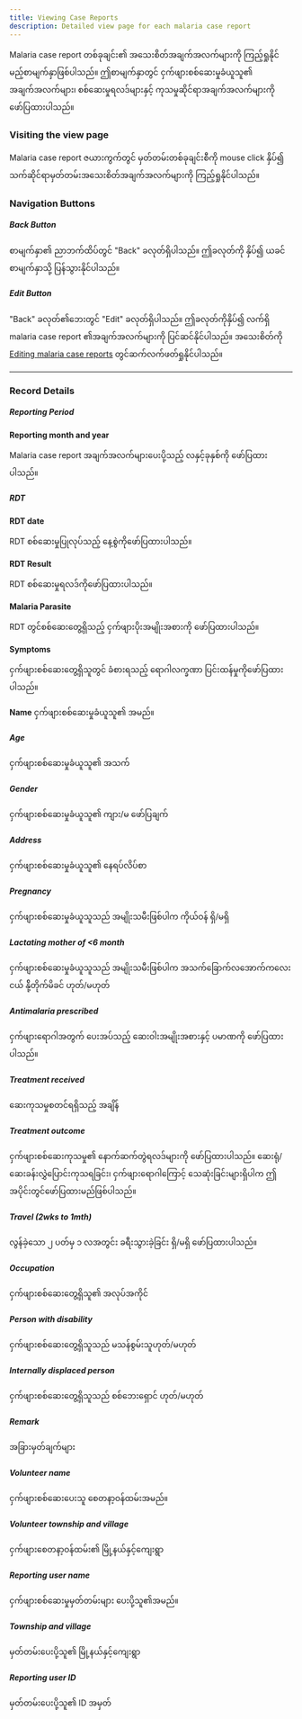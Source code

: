 ```yaml
---
title: Viewing Case Reports
description: Detailed view page for each malaria case report
---
```


Malaria case report တစ်ခုချင်း၏ အသေးစိတ်အချက်အလက်များကို ကြည့်ရှုနိုင်မည့်စာမျက်နှာဖြစ်ပါသည်။ ဤစာမျက်နှာတွင် ငှက်ဖျားစစ်ဆေးမှုခံယူသူ၏ အချက်အလက်များ၊ စစ်ဆေးမှုရလဒ်များနှင့် ကုသမှုဆိုင်ရာအချက်အလက်များကို ဖော်ပြထားပါသည်။

### Visiting the view page
Malaria case report ဇယားကွက်တွင် မှတ်တမ်းတစ်ခုချင်းစီကို mouse click နှိပ်၍ သက်ဆိုင်ရာမှတ်တမ်းအသေးစိတ်အချက်အလက်များကို ကြည့်ရှုနိုင်ပါသည်။

### Navigation Buttons

##### Back Button
စာမျက်နှာ၏ ညာဘက်ထိပ်တွင် "Back" ခလုတ်ရှိပါသည်။ ဤခလုတ်ကို နှိပ်၍ ယခင်စာမျက်နှာသို့ ပြန်သွားနိုင်ပါသည်။

##### Edit Button
"Back" ခလုတ်၏ဘေးတွင် "Edit" ခလုတ်ရှိပါသည်။ ဤခလုတ်ကိုနှိပ်၍ လက်ရှိ malaria case report ၏အချက်အလက်များကို ပြင်ဆင်နိုင်ပါသည်။ အသေးစိတ်ကို [Editing malaria case reports](editing-case-reports) တွင်ဆက်လက်ဖတ်ရှုနိုင်ပါသည်။

<hr>

### Record Details
##### Reporting Period
**Reporting month and year**

Malaria case report အချက်အလက်များပေးပို့သည့် လနှင့်ခုနှစ်ကို ဖော်ပြထားပါသည်။

##### RDT
**RDT date**

RDT စစ်ဆေးမှုပြုလုပ်သည့် နေ့စွဲကိုဖော်ပြထားပါသည်။

**RDT Result**

RDT စစ်ဆေးမှုရလဒ်ကိုဖော်ပြထားပါသည်။

**Malaria Parasite**

RDT တွင်စစ်ဆေးတွေ့ရှိသည့် ငှက်ဖျားပိုးအမျိုးအစားကို ဖော်ပြထားပါသည်။

**Symptoms**

ငှက်ဖျားစစ်ဆေးတွေ့ရှိသူတွင် ခံစားရသည့် ရောဂါလက္ခဏာ ပြင်းထန်မှုကိုဖော်ပြထားပါသည်။

**Name**
ငှက်ဖျားစစ်ဆေးမှုခံယူသူ၏ အမည်။

##### Age
ငှက်ဖျားစစ်ဆေးမှုခံယူသူ၏ အသက်

##### Gender
ငှက်ဖျားစစ်ဆေးမှုခံယူသူ၏ ကျား/မ ဖော်ပြချက်

##### Address
ငှက်ဖျားစစ်ဆေးမှုခံယူသူ၏ နေရပ်လိပ်စာ

##### Pregnancy
ငှက်ဖျားစစ်ဆေးမှုခံယူသူသည် အမျိုးသမီးဖြစ်ပါက ကိုယ်ဝန် ရှိ/မရှိ

##### Lactating mother of <6 month
ငှက်ဖျားစစ်ဆေးမှုခံယူသူသည် အမျိုးသမီးဖြစ်ပါက အသက်ခြောက်လအောက်ကလေးငယ် နို့်တိုက်မိခင် ဟုတ်/မဟုတ်

##### Antimalaria prescribed
ငှက်ဖျားရောဂါအတွက် ပေးအပ်သည့် ဆေးဝါးအမျိုးအစားနှင့် ပမာဏကို ဖော်ပြထားပါသည်။

##### Treatment received
ဆေးကုသမှုစတင်ရရှိသည့် အချိန်

##### Treatment outcome
ငှက်ဖျားစစ်ဆေးကုသမှု၏ နောက်ဆက်တွဲရလဒ်များကို ဖော်ပြထားပါသည်။ ဆေးရုံ/ဆေးခန်းလွှဲပြောင်းကုသရခြင်း၊ ငှက်ဖျားရောဂါကြောင့် သေဆုံးခြင်းများရှိပါက ဤအပိုင်းတွင်ဖော်ပြထားမည်ဖြစ်ပါသည်။

##### Travel (2wks to 1mth)
လွန်ခဲ့သော ၂ ပတ်မှ ၁ လအတွင်း ခရီးသွားခဲ့ခြင်း ရှိ/မရှိ ဖော်ပြထားပါသည်။

##### Occupation
ငှက်ဖျားစစ်ဆေးတွေ့ရှိသူ၏ အလုပ်အကိုင်

##### Person with disability
ငှက်ဖျားစစ်ဆေးတွေ့ရှိသူသည် မသန်စွမ်းသူဟုတ်/မဟုတ်

##### Internally displaced person
ငှက်ဖျားစစ်ဆေးတွေ့ရှိသူသည် စစ်ဘေးရှောင် ဟုတ်/မဟုတ်

##### Remark
အခြားမှတ်ချက်များ

##### Volunteer name
ငှက်ဖျားစစ်ဆေးပေးသူ စေတနာ့ဝန်ထမ်းအမည်။

##### Volunteer township and village
ငှက်ဖျားစေတနာ့ဝန်ထမ်း၏ မြို့နယ်နှင့်ကျေးရွာ

##### Reporting user name
ငှက်ဖျားစစ်ဆေးမှုမှတ်တမ်းများ ပေးပို့သူ၏အမည်။

##### Township and village
မှတ်တမ်းပေးပို့သူ၏ မြို့နယ်နှင့်ကျေးရွာ

##### Reporting user ID
မှတ်တမ်းပေးပို့သူ၏ ID အမှတ်
